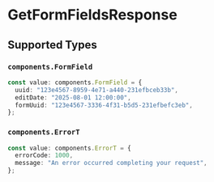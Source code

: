# GetFormFieldsResponse


## Supported Types

### `components.FormField`

```typescript
const value: components.FormField = {
  uuid: "123e4567-8959-4e71-a440-231efbceb33b",
  editDate: "2025-08-01 12:00:00",
  formUuid: "123e4567-3336-4f31-b5d5-231efbefc3eb",
};
```

### `components.ErrorT`

```typescript
const value: components.ErrorT = {
  errorCode: 1000,
  message: "An error occurred completing your request",
};
```

